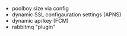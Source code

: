 * poolboy size via config
* dynamic SSL configauration settings (APNS)
* dynamic api key (FCM)
* rabbitmq "plugin"
